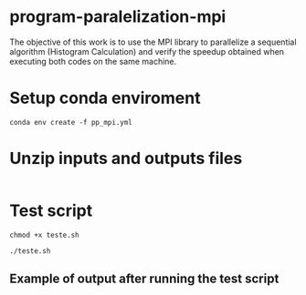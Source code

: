 # program-paralelization-mpi
The objective of this work is to use the MPI library to parallelize a sequential algorithm (Histogram Calculation) and verify the speedup obtained when executing both codes on the same machine.

# Setup conda enviroment
```console
conda env create -f pp_mpi.yml
```

# Unzip inputs and outputs files
```console
```

# Test script
```console
chmod +x teste.sh
```

```console
./teste.sh
```

## Example of output after running the test script